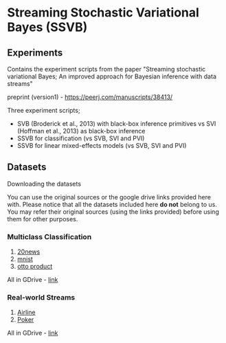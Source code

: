 # Streaming Stochastic Variational Bayes (SSVB)

## Experiments

Contains the experiment scripts from the paper "Streaming stochastic variational Bayes; An improved approach for Bayesian inference with data streams"

preprint (version1) - https://peerj.com/manuscripts/38413/

Three experiment scripts; 

- SVB (Broderick et al., 2013) with black-box inference primitives vs SVI (Hoffman et al., 2013) as black-box inference
- SSVB for classification (vs SVB, SVI and PVI) 
- SSVB for linear mixed-effects models (vs SVB, SVI and PVI)

## Datasets 

Downloading the datasets

You can use the original sources or the google drive links provided here with. Please notice that all the datasets included here **do not** belong to us. You may refer their original sources (using the links provided) before using them for other purposes. 

### Multiclass Classification

1. [20news](http://qwone.com/~jason/20Newsgroups/) 
2. [mnist](http://yann.lecun.com/exdb/mnist/) 
3. [otto product](https://www.kaggle.com/c/otto-group-product-classification-challenge) 

All in GDrive - [link](https://drive.google.com/open?id=10goEdGA3DJCnvx6II_yrwXXOM6gWyknA)

### Real-world Streams

1. [Airline](https://kt.ijs.si/elena_ikonomovska/data.html) 
2. [Poker](https://archive.ics.uci.edu/ml/datasets/Poker+Hand) 

All in GDrive - [link](https://drive.google.com/open?id=1hQ5tWu5Aov0PaXMHAxlNl63NZSiAAfA7)
